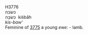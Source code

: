 <body>
  <p>H3776<br>  כּשׂבּה  <br> כִּשׂבָּה  ‎  kiśbâh  <br><i>kis-baw‘ </i><br>Feminine of <a href="h3775.htm">3775</a>  a young <i>ewe: - </i>lamb.<br></p>
 </body>